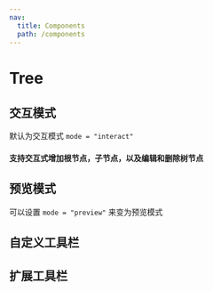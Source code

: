 ```yaml
---
nav:
  title: Components
  path: /components
---
```


# Tree

## 交互模式

默认为交互模式 `mode = "interact"`

#### 支持交互式增加根节点，子节点，以及编辑和删除树节点

<code src="./document/TreeItemRecursive.tsx"></code>

## 预览模式

可以设置 `mode = "preview"` 来变为预览模式

<code src="./document/TreeItem.tsx"></code>

## 自定义工具栏

## 扩展工具栏
